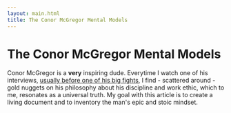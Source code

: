 ```yaml
---
layout: main.html
title: The Conor McGregor Mental Models
---
```


# The Conor McGregor Mental Models

Conor McGregor is a **very** inspiring dude. Everytime I watch one of his interviews, [usually before one of his big fights](https://www.youtube.com/watch?v=h3hHqipLj6c), I find - scattered around - gold nuggets on his philosophy about his discipline and work ethic, which to me, resonates as a universal truth. My goal with this article is to create a living document and to inventory the man's epic and stoic mindset.
